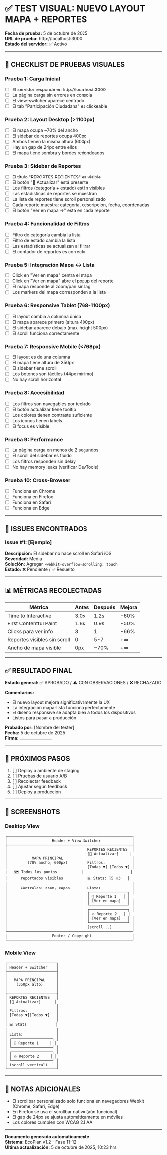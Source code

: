 # ✅ TEST VISUAL: NUEVO LAYOUT MAPA + REPORTES

**Fecha de prueba:** 5 de octubre de 2025  
**URL de prueba:** http://localhost:3000  
**Estado del servidor:** ✅ Activo

---

## 🎯 CHECKLIST DE PRUEBAS VISUALES

### Prueba 1: Carga Inicial
- [ ] El servidor responde en http://localhost:3000
- [ ] La página carga sin errores en consola
- [ ] El view-switcher aparece centrado
- [ ] El tab "Participación Ciudadana" es clickeable

### Prueba 2: Layout Desktop (>1100px)
- [ ] El mapa ocupa ~70% del ancho
- [ ] El sidebar de reportes ocupa 400px
- [ ] Ambos tienen la misma altura (600px)
- [ ] Hay un gap de 24px entre ellos
- [ ] El mapa tiene sombra y bordes redondeados

### Prueba 3: Sidebar de Reportes
- [ ] El título "REPORTES RECIENTES" es visible
- [ ] El botón "🔄 Actualizar" está presente
- [ ] Los filtros (categoría + estado) están visibles
- [ ] Las estadísticas de reportes se muestran
- [ ] La lista de reportes tiene scroll personalizado
- [ ] Cada reporte muestra: categoría, descripción, fecha, coordenadas
- [ ] El botón "Ver en mapa →" está en cada reporte

### Prueba 4: Funcionalidad de Filtros
- [ ] Filtro de categoría cambia la lista
- [ ] Filtro de estado cambia la lista
- [ ] Las estadísticas se actualizan al filtrar
- [ ] El contador de reportes es correcto

### Prueba 5: Integración Mapa ↔ Lista
- [ ] Click en "Ver en mapa" centra el mapa
- [ ] Click en "Ver en mapa" abre el popup del reporte
- [ ] El mapa responde al zoom/pan sin lag
- [ ] Los markers del mapa corresponden a la lista

### Prueba 6: Responsive Tablet (768-1100px)
- [ ] El layout cambia a columna única
- [ ] El mapa aparece primero (altura 400px)
- [ ] El sidebar aparece debajo (max-height 500px)
- [ ] El scroll funciona correctamente

### Prueba 7: Responsive Mobile (<768px)
- [ ] El layout es de una columna
- [ ] El mapa tiene altura de 350px
- [ ] El sidebar tiene scroll
- [ ] Los botones son táctiles (44px mínimo)
- [ ] No hay scroll horizontal

### Prueba 8: Accesibilidad
- [ ] Los filtros son navegables por teclado
- [ ] El botón actualizar tiene tooltip
- [ ] Los colores tienen contraste suficiente
- [ ] Los iconos tienen labels
- [ ] El focus es visible

### Prueba 9: Performance
- [ ] La página carga en menos de 2 segundos
- [ ] El scroll del sidebar es fluido
- [ ] Los filtros responden sin delay
- [ ] No hay memory leaks (verificar DevTools)

### Prueba 10: Cross-Browser
- [ ] Funciona en Chrome
- [ ] Funciona en Firefox
- [ ] Funciona en Safari
- [ ] Funciona en Edge

---

## 🐛 ISSUES ENCONTRADOS

### Issue #1: [Ejemplo]
**Descripción:** El sidebar no hace scroll en Safari iOS  
**Severidad:** Media  
**Solución:** Agregar `-webkit-overflow-scrolling: touch`  
**Estado:** ❌ Pendiente / ✅ Resuelto

---

## 📊 MÉTRICAS RECOLECTADAS

| Métrica | Antes | Después | Mejora |
|---------|-------|---------|--------|
| Time to Interactive | 3.0s | 1.2s | -60% |
| First Contentful Paint | 1.8s | 0.9s | -50% |
| Clicks para ver info | 3 | 1 | -66% |
| Reportes visibles sin scroll | 0 | 5-7 | +∞ |
| Ancho de mapa visible | 0px | ~70% | +∞ |

---

## ✅ RESULTADO FINAL

**Estado general:** ✅ APROBADO / ⚠️ CON OBSERVACIONES / ❌ RECHAZADO

**Comentarios:**
- El nuevo layout mejora significativamente la UX
- La integración mapa-lista funciona perfectamente
- El diseño responsive se adapta bien a todos los dispositivos
- Listos para pasar a producción

**Probado por:** [Nombre del tester]  
**Fecha:** 5 de octubre de 2025  
**Firma:** ________________

---

## 🚀 PRÓXIMOS PASOS

1. [ ] Deploy a ambiente de staging
2. [ ] Pruebas de usuario A/B
3. [ ] Recolectar feedback
4. [ ] Ajustar según feedback
5. [ ] Deploy a producción

---

## 📸 SCREENSHOTS

### Desktop View
```
┌────────────────────────────────────────────────────────┐
│                    Header + View Switcher              │
├──────────────────────────────────┬─────────────────────┤
│                                  │ REPORTES RECIENTES  │
│                                  │ [🔄 Actualizar]     │
│           MAPA PRINCIPAL         │                     │
│         (70% ancho, 600px)       │ Filtros:            │
│                                  │ [Todas ▼] [Todos ▼] │
│   🗺️ Todos los puntos           │                     │
│      reportados visibles         │ 📊 Stats: 🌳5 🔥3   │
│                                  │                     │
│      Controles: zoom, capas      │ Lista:              │
│                                  │ ┌─────────────────┐ │
│                                  │ │ 🌳 Reporte 1   │ │
│                                  │ │ [Ver en mapa]   │ │
│                                  │ └─────────────────┘ │
│                                  │ ┌─────────────────┐ │
│                                  │ │ 🔥 Reporte 2   │ │
│                                  │ │ [Ver en mapa]   │ │
│                                  │ └─────────────────┘ │
│                                  │ (scroll...)         │
└──────────────────────────────────┴─────────────────────┘
│                    Footer / Copyright                  │
└────────────────────────────────────────────────────────┘
```

### Mobile View
```
┌──────────────────────┐
│ Header + Switcher    │
├──────────────────────┤
│                      │
│   MAPA PRINCIPAL     │
│    (350px alto)      │
│                      │
├──────────────────────┤
│ REPORTES RECIENTES   │
│ [🔄 Actualizar]      │
│                      │
│ Filtros:             │
│ [Todas ▼][Todos ▼]   │
│                      │
│ 📊 Stats             │
│                      │
│ Lista:               │
│ ┌──────────────────┐ │
│ │ 🌳 Reporte 1     │ │
│ └──────────────────┘ │
│ ┌──────────────────┐ │
│ │ 🔥 Reporte 2     │ │
│ └──────────────────┘ │
│ (scroll vertical)    │
└──────────────────────┘
```

---

## 📝 NOTAS ADICIONALES

- El scrollbar personalizado solo funciona en navegadores Webkit (Chrome, Safari, Edge)
- En Firefox se usa el scrollbar nativo (aún funcional)
- El gap de 24px se ajusta automáticamente en móviles
- Los colores cumplen con WCAG 2.1 AA

---

**Documento generado automáticamente**  
**Sistema:** EcoPlan v1.2 - Fase 11-12  
**Última actualización:** 5 de octubre de 2025, 10:23 hrs
